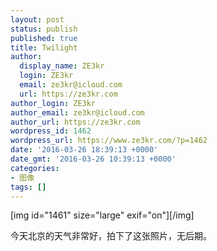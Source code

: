 ```yaml
---
layout: post
status: publish
published: true
title: Twilight
author:
  display_name: ZE3kr
  login: ZE3kr
  email: ze3kr@icloud.com
  url: https://ze3kr.com
author_login: ZE3kr
author_email: ze3kr@icloud.com
author_url: https://ze3kr.com
wordpress_id: 1462
wordpress_url: https://www.ze3kr.com/?p=1462
date: '2016-03-26 18:39:13 +0000'
date_gmt: '2016-03-26 10:39:13 +0000'
categories:
- 图像
tags: []
---
```

<p>[img id="1461" size="large" exif="on"][/img]</p>
<p>今天北京的天气非常好，拍下了这张照片，无后期。</p>
